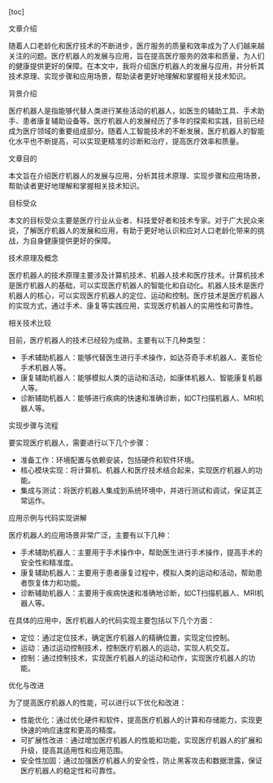 
[toc]                    
                
                
文章介绍

随着人口老龄化和医疗技术的不断进步，医疗服务的质量和效率成为了人们越来越关注的问题。医疗机器人的发展与应用，旨在提高医疗服务的效率和质量，为人们的健康提供更好的保障。在本文中，我将介绍医疗机器人的发展与应用，并分析其技术原理、实现步骤和应用场景，帮助读者更好地理解和掌握相关技术知识。

背景介绍

医疗机器人是指能够代替人类进行某些活动的机器人，如医生的辅助工具、手术助手、患者康复辅助设备等。医疗机器人的发展经历了多年的探索和实践，目前已经成为医疗领域的重要组成部分。随着人工智能技术的不断发展，医疗机器人的智能化水平也不断提高，可以实现更精准的诊断和治疗，提高医疗效率和质量。

文章目的

本文旨在介绍医疗机器人的发展与应用，分析其技术原理、实现步骤和应用场景，帮助读者更好地理解和掌握相关技术知识。

目标受众

本文的目标受众主要是医疗行业从业者、科技爱好者和技术专家。对于广大民众来说，了解医疗机器人的发展和应用，有助于更好地认识和应对人口老龄化带来的挑战，为自身健康提供更好的保障。

技术原理及概念

医疗机器人的技术原理主要涉及计算机技术、机器人技术和医疗技术。计算机技术是医疗机器人的基础，可以实现医疗机器人的智能化和自动化。机器人技术是医疗机器人的核心，可以实现医疗机器人的定位、运动和控制。医疗技术是医疗机器人的实现方式，通过手术、康复等实践应用，实现医疗机器人的实用性和可靠性。

相关技术比较

目前，医疗机器人的技术已经较为成熟，主要有以下几种类型：

- 手术辅助机器人：能够代替医生进行手术操作，如达芬奇手术机器人、麦哲伦手术机器人等。
- 康复辅助机器人：能够模拟人类的运动和活动，如康体机器人、智能康复机器人等。
- 诊断辅助机器人：能够进行疾病的快速和准确诊断，如CT扫描机器人、MRI机器人等。

实现步骤与流程

要实现医疗机器人，需要进行以下几个步骤：

- 准备工作：环境配置与依赖安装，包括硬件和软件环境。
- 核心模块实现：将计算机、机器人和医疗技术结合起来，实现医疗机器人的功能。
- 集成与测试：将医疗机器人集成到系统环境中，并进行测试和调试，保证其正常运作。

应用示例与代码实现讲解

医疗机器人的应用场景非常广泛，主要有以下几种：

- 手术辅助机器人：主要用于手术操作中，帮助医生进行手术操作，提高手术的安全性和精准度。
- 康复辅助机器人：主要用于患者康复过程中，模拟人类的运动和活动，帮助患者恢复体力和功能。
- 诊断辅助机器人：主要用于疾病快速和准确地诊断，如CT扫描机器人、MRI机器人等。

在具体的应用中，医疗机器人的代码实现主要包括以下几个方面：

- 定位：通过定位技术，确定医疗机器人的精确位置，实现定位控制。
- 运动：通过运动控制技术，控制医疗机器人的运动，实现人机交互。
- 控制：通过控制技术，实现医疗机器人的运动和动作，实现医疗机器人的功能。

优化与改进

为了提高医疗机器人的性能，可以进行以下优化和改进：

- 性能优化：通过优化硬件和软件，提高医疗机器人的计算和存储能力，实现更快速的响应速度和更高的精度。
- 可扩展性改进：通过增加医疗机器人的性能和功能，实现医疗机器人的扩展和升级，提高其适用性和应用范围。
- 安全性加固：通过加强医疗机器人的安全性，防止黑客攻击和数据泄露，保证医疗机器人的稳定性和可靠性。


